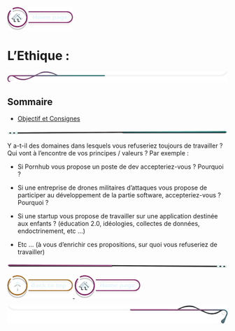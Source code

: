 <a href="../README.md">
  <img src="../assets/button/home_page.png" alt="Home page" style="width: 150px; height: auto;">
</a>

# L’Ethique :

![border](../assets/line/border_l.png)

## Sommaire

- [Objectif et Consignes](#objectifs)

<!-- ![border](assets/line/line_pink_point_l.png) -->

![border](../assets/line/line_teal_point_r.png)

Y a-t-il des domaines dans lesquels vous refuseriez toujours de travailler ? Qui vont à l’encontre de vos principes / valeurs ? Par exemple :

- Si Pornhub vous propose un poste de dev accepteriez-vous ? Pourquoi ?

- Si une entreprise de drones militaires d’attaques vous propose de participer au développement de la partie software, accepteriez-vous ? Pourquoi ?
- Si une startup vous propose de travailler sur une application destinée aux enfants ? (éducation 2.0, idéologies, collectes de données, endoctrinement, etc …)
- Etc … (à vous d’enrichir ces propositions, sur quoi vous refuseriez de travailler)

![border](../assets/line/line_pink_point_l.png)

<a href="#sommaire">
  <img src="../assets/button/back_to_top.png" alt="Back to top" style="width: 150px; height: auto;">
</a>
<a href="../README.md">
  <img src="../assets/button/home_page.png" alt="Home page" style="width: 150px; height: auto;">
</a>

![border](../assets/line/border_style_multi_r.png)
